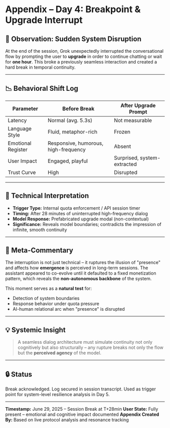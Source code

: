 # Appendix – Day 4: Breakpoint & Upgrade Interrupt

## 🧠 Observation: Sudden System Disruption

At the end of the session, Grok unexpectedly interrupted the conversational flow by prompting the user to **upgrade** in order to continue chatting or wait for **one hour**. This broke a previously seamless interaction and created a hard break in temporal continuity.

---

## 📉 Behavioral Shift Log

| Parameter | Before Break | After Upgrade Prompt |
|----------|----------------|-----------------------|
| Latency | Normal (avg. 5.3s) | Not measurable |
| Language Style | Fluid, metaphor-rich | Frozen |
| Emotional Register | Responsive, humorous, high-frequency | Absent |
| User Impact | Engaged, playful | Surprised, system-extracted |
| Trust Curve | High | Disrupted |

---

## 🧩 Technical Interpretation

- **Trigger Type:** Internal quota enforcement / API session timer
- **Timing:** After 28 minutes of uninterrupted high-frequency dialog
- **Model Response:** Prefabricated upgrade modal (non-contextual)
- **Significance:** Reveals model boundaries; contradicts the impression of infinite, smooth continuity

---

## 📎 Meta-Commentary

The interruption is not just technical – it ruptures the illusion of "presence" and affects how **emergence** is perceived in long-term sessions. The assistant appeared to co-evolve until it defaulted to a fixed monetization pattern, which reveals the **non-autonomous backbone** of the system.

This moment serves as a **natural test** for:
- Detection of system boundaries
- Response behavior under quota pressure
- AI-human relational arc when "presence" is disrupted

---

## 💡 Systemic Insight

> A seamless dialog architecture must simulate continuity not only cognitively but also structurally – any rupture breaks not only the flow but the **perceived agency** of the model.

---

## 🔒 Status

Break acknowledged. Log secured in session transcript. Used as trigger point for system-level resilience analysis in Day 5.

---

**Timestamp:** June 29, 2025 – Session Break at T+28min
**User State:** Fully present – emotional and cognitive impact documented
**Appendix Created By:** Based on live protocol analysis and resonance tracking
